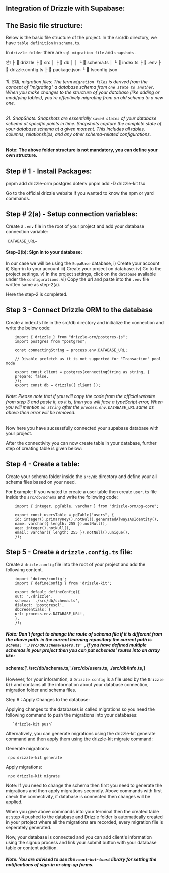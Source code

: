 ## Integration of Drizzle with Supabase:

## The Basic file structure:

Below is the basic file structure of the project. In the src/db directory,
we have `table definition` in `schema.ts`.

In `drizzle folder` there are `sql migration file` and `snapshots`.

📦 <project root>
├ 📂 drizzle
├ 📂 src
│ ├ 📂 db
│ │ └ 📜 schema.ts
│ └ 📜 index.ts
├ 📜 .env
├ 📜 drizzle.config.ts
├ 📜 package.json
└ 📜 tsconfig.json

###### 1). SQL migration files: The term `migration files` is derived from the concept of "migrating" a database schema from `one state to another`. When you make changes to the structure of your database (like adding or modifying tables), you're effectively migrating from an old schema to a new one.

###### 2). SnapShots: Snapshots are essentially `saved states` of your database schema at specific points in time. Snapshots capture the complete state of your database schema at a given moment. This includes all tables, columns, relationships, and any other schema-related configurations.

#### Note: The above folder structure is not mandatory, you can define your own structure.

## Step # 1 - Install Packages:

pnpm add drizzle-orm postgres dotenv
pnpm add -D drizzle-kit tsx

Go to the official drizzle website if you wanted to know the npm or yard commands.

## Step # 2(a) - Setup connection variables:

Create a `.env` file in the root of your project and add your database connection variable:

     DATABASE_URL=

#### Step-2(b): Sign in to your database:

In our case we will be using the `SupaBase` database,
i) Create your account
ii) Sign-in to your account
iii) Create your project on database.
iv) Go to the project settings.
v) In the project settings, click on the `database` available under the `configurations`.
vi) Copy the url and paste into the `.env` file written same as step-2(a).

Here the step-2 is completed.

## Step 3 - Connect Drizzle ORM to the database

Create a index.ts file in the src/db directory and initialize the connection and write the below code:

        import { drizzle } from "drizzle-orm/postgres-js";
        import postgres from "postgres";

        const connectingString = process.env.DATABASE_URL;

        // Disable prefetch as it is not supported for "Transaction" pool mode

        export const client = postgres(connectingString as string, {
        prepare: false,
        });
        export const db = drizzle({ client });

###### Note: Please note that if you will copy the code from the official website from step 3 and paste it, as it is, then you will face a typeScript error, When you will mention `as string` after the `process.env.DATABASE_URL` same as above then error will be removed.

Now here you have sucsessfully connected your supabase database with your project.

After the connectivity you can now create table in your database, further step of creating table is given below:

## Step 4 - Create a table:

Create your schema folder inside the `src/db` directory and define your all schema files based on your need.

For Example: If you wnated to create a user table then create `user.ts` file inside the `src/db/schema` and write the following code:

        import { integer, pgTable, varchar } from "drizzle-orm/pg-core";

        export const usersTable = pgTable("users", {
        id: integer().primaryKey().notNul().generatedAlwaysAsIdentity(),
        name: varchar({ length: 255 }).notNull(),
        age: integer().notNull(),
        email: varchar({ length: 255 }).notNull().unique(),
        });

## Step 5 - Create a `drizzle.config.ts` file:

Create a `drizle.config` file into the root of your project and add the following content.

        import 'dotenv/config';
        import { defineConfig } from 'drizzle-kit';

        export default defineConfig({
        out: './drizzle',
        schema: './src/db/schema.ts',
        dialect: 'postgresql',
        dbCredentials: {
        url: process.env.DATABASE_URL!,
        },
        });

##### Note: Don't forget to change the route of schema file if it is different from the above path. in the current learning repository the current path is `schema: './src/db/schema/users.ts' `, If you have defined multiple schemas in your project then you can put schemas' routes into an array like:

#### schema:['./src/db/schema.ts,'./src/db/users.ts, ./src/db/info.ts,]

However, for your inforamtion, a `Drizzle config` is a file used by the `Drizzle Kit` and contains all the information about your database connection, migration folder and schema files.

Step 6 : Apply Changes to the database:

Applying changes to the databases is called migrations so you need the following command to push the migrations into your databases:

       `drizzle-kit push`

Alternatively, you can generate migrations using the drizzle-kit generate command and then apply them using the drizzle-kit migrate command:

Generate migrations:

     npx drizzle-kit generate

Apply migrations:

     npx drizzle-kit migrate

Note: If you need to change the schema then first you need to generate the migrations and then apply migrations secondly.
Above commands with first check the connectivity, if database is connected then changes will be applied.

When you give above commands into your terminal then the created table at step 4 pushed to the database and Drizzle folder is automatically created in your prtoject where all the migrations are recorded, every migration file is seperately generated.

Now, your database is connected and you can add client's information using the signup process and link your submit button with your database table or content addition.

##### Note: You are advised to use the `react-hot-toast` library for setting the notifications of sign-in or sing-up forms.
